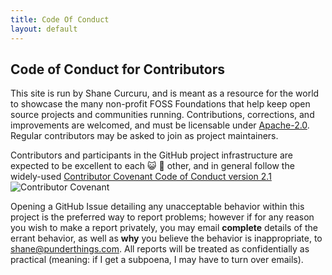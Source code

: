 ```yaml
---
title: Code Of Conduct
layout: default
---
```

## Code of Conduct for Contributors

This site is run by Shane Curcuru, and is meant as a resource for the world to showcase the many non-profit FOSS Foundations that help keep open source projects and communities running. Contributions, corrections, and improvements are welcomed, and must be licensable under [Apache-2.0](https://www.apache.org/licenses/LICENSE-2.0). Regular contributors may be asked to join as project maintainers.

Contributors and participants in the GitHub project infrastructure are expected to be excellent to each :smiley_cat: :dog: other, and in general follow the widely-used [Contributor Covenant Code of Conduct version 2.1](https://www.contributor-covenant.org/version/2/1/code_of_conduct/) ![Contributor Covenant](https://img.shields.io/badge/Contributor%20Covenant-2.1-4baaaa.svg)

Opening a GitHub Issue detailing any unacceptable behavior within this project is the preferred way to report problems; however if for any reason you wish to make a report privately, you may email **complete** details of the errant behavior, as well as **why** you believe the behavior is inappropriate, to shane@punderthings.com.  All reports will be treated as confidentially as practical (meaning: if I get a subpoena, I may have to turn over emails).
